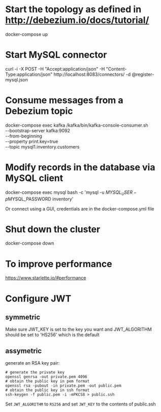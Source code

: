 # Start the topology as defined in http://debezium.io/docs/tutorial/
docker-compose up

# Start MySQL connector
curl -i -X POST -H "Accept:application/json" -H  "Content-Type:application/json" http://localhost:8083/connectors/ -d @register-mysql.json

# Consume messages from a Debezium topic
docker-compose exec kafka /kafka/bin/kafka-console-consumer.sh \
    --bootstrap-server kafka:9092 \
    --from-beginning \
    --property print.key=true \
    --topic mysql1.inventory.customers

# Modify records in the database via MySQL client
docker-compose exec mysql bash -c 'mysql -u $MYSQL_USER -p$MYSQL_PASSWORD inventory'

Or connect using a GUI, credentials are in the docker-compose.yml file

# Shut down the cluster
docker-compose down

# To improve performance
https://www.starlette.io/#performance

# Configure JWT
## symmetric
Make sure JWT_KEY is set to the key you want and JWT_ALGORITHM should be set to 'HS256' which is the default

## assymetric
generate an RSA key pair:
```
# generate the private key
openssl genrsa -out private.pem 4096
# obtain the public key in pem format
openssl rsa -pubout -in private.pem -out public.pem
# obtain the public key in ssh format
ssh-keygen -f public.pem -i -mPKCS8 > public.ssh
```

Set `JWT_ALGORITHM` to `RS256` and set `JWT_KEY` to the contents of public.ssh

